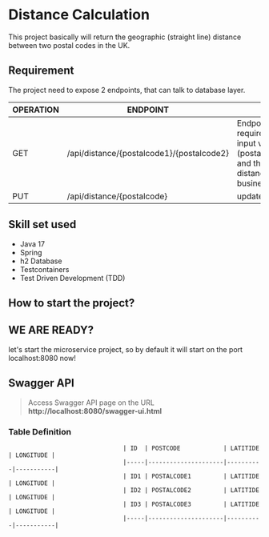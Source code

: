 # Distance Calculation

This project basically will return the geographic (straight line) distance between two
postal codes in the UK.

## Requirement

The project need to expose 2 endpoints, that can talk to database layer.

| OPERATION | ENDPOINT                                  | DESCRIPTION                                                                                                                                         |
| --------- |-------------------------------------------|-----------------------------------------------------------------------------------------------------------------------------------------------------|
| GET | /api/distance/{postalcode1}/{postalcode2} | Endpoint fetches the required data based on the input variables (postalcode1,postalcode2) and then calculates the distance based on business logic. |
| PUT | /api/distance/{postalcode}                | updates the postal-codes                                                                                                                            | 

## Skill set used

- Java 17
- Spring
- h2 Database
- Testcontainers
- Test Driven Development (TDD)

## How to start the project?


## WE ARE READY?

let's start the microservice project, so by default it will start on the port localhost:8080 now!


## Swagger API

> Access Swagger API page on the URL **http://localhost:8080/swagger-ui.html**


### Table Definition

                                    | ID  | POSTCODE            | LATITIDE | LONGITUDE |
                                    |-----|---------------------|----------|-----------|
                                    | ID1 | POSTALCODE1         | LATITIDE | LONGITUDE |
                                    | ID2 | POSTALCODE2         | LATITIDE | LONGITUDE |
                                    | ID3 | POSTALCODE3         | LATITIDE | LONGITUDE |
                                    |-----|---------------------|----------|-----------|



